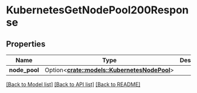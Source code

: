 # KubernetesGetNodePool200Response

## Properties

Name | Type | Description | Notes
------------ | ------------- | ------------- | -------------
**node_pool** | Option<[**crate::models::KubernetesNodePool**](kubernetes_node_pool.md)> |  | [optional]

[[Back to Model list]](../README.md#documentation-for-models) [[Back to API list]](../README.md#documentation-for-api-endpoints) [[Back to README]](../README.md)


